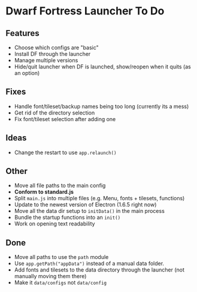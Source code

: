 # Dwarf Fortress Launcher To Do

## Features

-   Choose which configs are "basic"
-   Install DF through the launcher
-   Manage multiple versions
-   Hide/quit launcher when DF is launched, show/reopen when it quits (as an option)

## Fixes

-   Handle font/tileset/backup names being too long (currently its a mess)
-   Get rid of the directory selection
-   Fix font/tileset selection after adding one

## Ideas

-   Change the restart to use `app.relaunch()`

## Other

-   Move all file paths to the main config
-   **Conform to standard.js**
-   Split `main.js` into multiple files (e.g. Menu, fonts + tilesets, functions)
-   Update to the newest version of Electron (1.6.5 right now)
-   Move all the data dir setup to `initData()` in the main process
-   Bundle the startup functions into an `init()`
-   Work on opening text readability

## Done

-   Move all paths to use the `path` module
-   Use `app.getPath("appData")` instead of a manual data folder.
-   Add fonts and tilesets to the data directory through the launcher (not manually moving them there)
-   Make it `data/configs` not `data/config`
